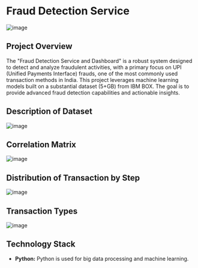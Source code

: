 
# Fraud Detection Service 
![image](https://github.com/Samueal07/Fraud-Detection-System/assets/99087302/67ca4839-77e1-4c5f-9a2d-f580f89a4735)


## Project Overview

The "Fraud Detection Service and Dashboard" is a robust system designed to detect and analyze fraudulent activities, with a primary focus on UPI (Unified Payments Interface) frauds, one of the most commonly used transaction methods in India. This project leverages machine learning models built on a substantial dataset (5+GB) from IBM BOX. The goal is to provide advanced fraud detection capabilities and actionable insights.

## Description of Dataset
![image](https://github.com/Samueal07/Fraud-Detection-System/assets/99087302/4e72ad6e-5f2d-4a9a-a7b9-a5397a35af3c)

## Correlation Matrix
![image](https://github.com/Samueal07/Fraud-Detection-System/assets/99087302/b205b336-6512-44d5-b96c-829f9175edb8)

## Distribution of Transaction by Step
![image](https://github.com/Samueal07/Fraud-Detection-System/assets/99087302/c44d3845-1d43-4a08-95e8-71f56a851e59)

## Transaction Types
![image](https://github.com/Samueal07/Fraud-Detection-System/assets/99087302/86201e2d-7e23-4e18-9d1e-4521a732975d)


## Technology Stack

- **Python:** Python is used for big data processing and machine learning.

